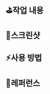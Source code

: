 ## ⛳️작업 내용

<!-- 작업한 사항을 간략하게 적어주세요 -->

## 📸스크린샷

<!-- 스크린샷으로 작업한 사항을 보여주세요 -->

## ⚡️사용 방법

<!-- 공통 asset의 경우 사용법을 간략하게 적어봅시다 -->

## 📎레퍼런스

<!-- 참고한 레퍼런스가 있다면 기록해주세요 -->

<!--
리뷰어
혜성 : hyesungoh
도현 : ddarkr
대윤 : SenseCodeValue
-->
